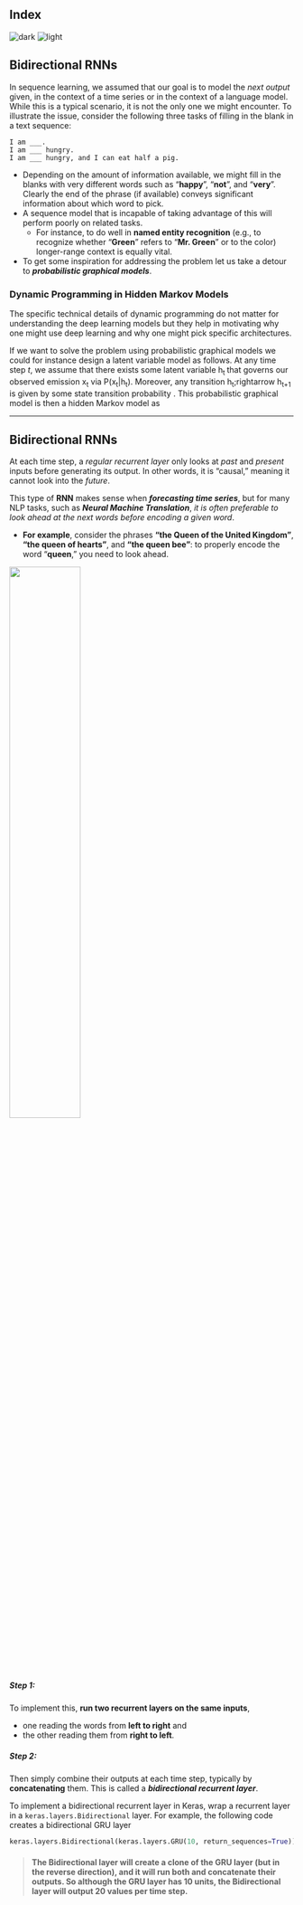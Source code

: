 ## Index
![dark](https://user-images.githubusercontent.com/12748752/141935752-90492d2e-7904-4f9f-a5a1-c4e59ddc3a33.png)
![light](https://user-images.githubusercontent.com/12748752/141935760-406edb8f-cb9b-4e30-9b69-9153b52c28b4.png)

## Bidirectional RNNs
In sequence learning, we assumed that our goal is to model the _next output_ given, in the context of a time series or in the context of a language model. While this is a typical scenario, it is not the only one we might encounter. To illustrate the issue, consider the following three tasks of filling in the blank in a text sequence:
```
I am ___.
I am ___ hungry.
I am ___ hungry, and I can eat half a pig.
```

* Depending on the amount of information available, we might fill in the blanks with very different words such as “**happy**”, “**not**”, and “**very**”. Clearly the end of the phrase (if available) conveys significant information about which word to pick. 
* A sequence model that is incapable of taking advantage of this will perform poorly on related tasks. 
   * For instance, to do well in **named entity recognition** (e.g., to recognize whether “**Green**” refers to “**Mr. Green**” or to the color) longer-range context is equally vital. 
* To get some inspiration for addressing the problem let us take a detour to **_probabilistic graphical models_**.

### Dynamic Programming in Hidden Markov Models
The specific technical details of dynamic programming do not matter for understanding the deep learning models but they help in motivating why one might use deep learning and why one might pick specific architectures.

If we want to solve the problem using probabilistic graphical models we could for instance design a latent variable model as follows. At any time step _t_, we assume that there exists some latent variable h<sub>t </sub> that governs our observed emission x<sub>t</sub>  via P(x<sub>t</sub>|h<sub>t</sub>). Moreover, any transition h<sub>t</sub>;rightarrow h<sub>t+1</sub>  is given by some state transition probability . This probabilistic graphical model is then a hidden Markov model as 

---

## Bidirectional RNNs
At each time step, a _regular recurrent layer_ only looks at _past_ and _present_ inputs before generating its output. In other words, it is “causal,” meaning it cannot look into the _future_. 

This type of **RNN** makes sense when **_forecasting time series_**, but for many NLP tasks, such as **_Neural Machine Translation_**, _it is often preferable to look ahead at the next words before encoding a given word_. 
  * **For example**, consider the phrases **“the Queen of the United Kingdom”**, **“the queen of hearts”**, and **“the queen bee”**: to properly encode the word “**queen**,” you need to look ahead. 

<img src="https://user-images.githubusercontent.com/12748752/166150418-090c082d-c9e1-4f46-9a0e-7c6a1c93a0c2.png" width=50% />

##### Step 1:
To implement this, **run two recurrent layers on the same inputs**, 
   * one reading the words from **left to right** and 
   * the other reading them from **right to left**. 
##### Step 2:
Then simply combine their outputs at each time step, typically by **concatenating** them. This is called a _**bidirectional recurrent layer**_. 

To implement a bidirectional recurrent layer in Keras, wrap a recurrent layer in a `keras.layers.Bidirectional` layer. For example, the following code creates a bidirectional GRU layer
```Python
keras.layers.Bidirectional(keras.layers.GRU(10, return_sequences=True))
```

> #### The Bidirectional layer will create a clone of the GRU layer (but in the reverse direction), and it will run both and concatenate their outputs. So although the GRU layer has 10 units, the Bidirectional layer will output 20 values per time step.
